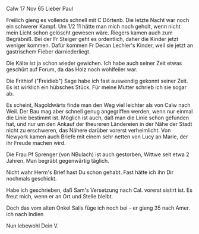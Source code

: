  Calw 17 Nov 65
Lieber Paul

Freilich gieng es vollends schnell mit C Dörtenb. Die letzte Nacht war noch ein schwerer Kampf. Um 1/2 11 hätte man mich noch geholt, wenn nicht mein Licht schon gelöscht gewesen wäre. Riegers kamen auch zum Begräbniß. 
Bei der Fr Steiger geht es ordentlich, daher die Kinder jetzt weniger kommen. Dafür kommen Fr Decan Lechler's Kinder, weil sie jetzt an gastrischem Fieber darniederliegt.

Die Kälte ist ja schon wieder gewichen. Ich habe auch seiner Zeit etwas geschürt auf Forum, da das Holz noch wohlfeiler war.

Die Frithiof ("Freidieb") Sage habe ich fast auswendig gekonnt seiner Zeit. Es ist wirklich ein hübsches Stück. Für meine Mutter schrieb ich sie sogar ab.

Es scheint, Nagoldwärts finde man den Weg viel leichter als von Calw nach Weil. Der Bau mag aber schnell genug angegriffen werden, wenn nur einmal die Linie bestimmt ist. Möglich ist auch, daß man die Linie schon gefunden hat, und nur um den Ankauf der theureren Ländereien in der Nähe der Stadt nicht zu erschweren, das Nähere darüber vorerst verheimlicht. 
Von Newyork kamen auch Briefe mit einem sehr netten von Lucy an Marie, der ihr Freude machen wird.

Die Frau Pf Sprenger (von NBulach) ist auch gestorben, Wittwe seit etwa 2 Jahren. Man begräbt gegenwärtig täglich.

Nicht wahr Herm's Brief hast Du schon gehabt. Fast hätte ich ihn Dir nochmals geschickt.

Habe ich geschrieben, daß Sam's Versetzung nach Cal. vorerst sistirt ist. Es freut mich, wenn er an Ort und Stelle bleibt.

Doch das vom alten Onkel Salis füge ich noch bei - er gieng 35 nach Amer. ich nach Indien

 Nun lebewohl Dein V.

